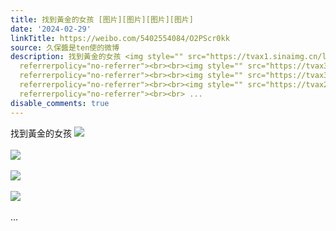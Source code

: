 ```yaml
---
title: 找到黃金的女孩 [图片][图片][图片][图片]
date: '2024-02-29'
linkTitle: https://weibo.com/5402554084/O2PScr0kk
source: 久保醬是ten使的微博
description: 找到黃金的女孩 <img style="" src="https://tvax1.sinaimg.cn/large/005TCz76gy1hnablxytngj30rk0hjgpt.jpg"
  referrerpolicy="no-referrer"><br><br><img style="" src="https://tvax3.sinaimg.cn/large/005TCz76gy1hnablye2a3j30y60k0ta1.jpg"
  referrerpolicy="no-referrer"><br><br><img style="" src="https://tvax3.sinaimg.cn/large/005TCz76gy1hnablyudbqj30xp0k0myi.jpg"
  referrerpolicy="no-referrer"><br><br><img style="" src="https://tvax2.sinaimg.cn/large/005TCz76gy1hnablzc9ujj30ys0k03zr.jpg"
  referrerpolicy="no-referrer"><br><br> ...
disable_comments: true
---
```

找到黃金的女孩 <img style="" src="https://tvax1.sinaimg.cn/large/005TCz76gy1hnablxytngj30rk0hjgpt.jpg" referrerpolicy="no-referrer"><br><br><img style="" src="https://tvax3.sinaimg.cn/large/005TCz76gy1hnablye2a3j30y60k0ta1.jpg" referrerpolicy="no-referrer"><br><br><img style="" src="https://tvax3.sinaimg.cn/large/005TCz76gy1hnablyudbqj30xp0k0myi.jpg" referrerpolicy="no-referrer"><br><br><img style="" src="https://tvax2.sinaimg.cn/large/005TCz76gy1hnablzc9ujj30ys0k03zr.jpg" referrerpolicy="no-referrer"><br><br> ...